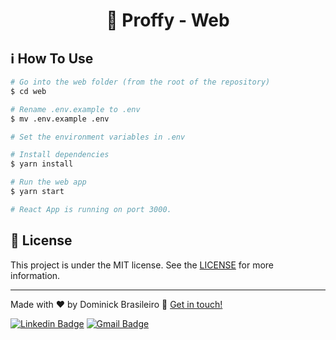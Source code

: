 <h1 align="center">
  💜 Proffy - Web
</h1>

## :information_source: How To Use

```bash
# Go into the web folder (from the root of the repository)
$ cd web

# Rename .env.example to .env
$ mv .env.example .env

# Set the environment variables in .env

# Install dependencies
$ yarn install

# Run the web app
$ yarn start

# React App is running on port 3000.
```

## 📝 License

This project is under the MIT license. See the [LICENSE](https://github.com/dominickbrasileiro/reactjs-twitter-clone/blob/master/LICENSE) for more information.

---

Made with ❤️ by Dominick Brasileiro 💎 [Get in touch!](https://www.linkedin.com/in/dominickbrasileiro/)

[![Linkedin Badge](https://img.shields.io/badge/-LinkedIn-blue?style=flat-square&logo=Linkedin&logoColor=white&link=https://www.linkedin.com/in/dominickbrasileiro/)](https://www.linkedin.com/in/dominickbrasileiro/)
[![Gmail Badge](https://img.shields.io/badge/-Gmail-c14438?style=flat-square&logo=Gmail&logoColor=white&link=mailto:brasileiro.dominick@gmail.com)](mailto:brasileiro.dominick@gmail.com)
